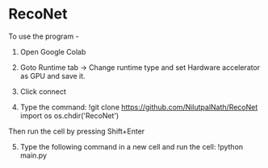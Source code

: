 # RecoNet

To use the program - 

1. Open Google Colab
2. Goto Runtime tab -> Change runtime type and set Hardware accelerator as GPU and save it.
3. Click connect

4. Type the command:
!git clone https://github.com/NilutpalNath/RecoNet
import os
os.chdir('RecoNet')

Then run the cell by pressing Shift+Enter

5. Type the following command in a new cell and run the cell:
!python main.py
